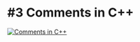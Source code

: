 # #3 Comments in C++

[![Comments in C++](https://i.imgur.com/0eUfQ4s.jpg)](https://youtu.be/N-mWBApNJ8I "Comments in C++")

